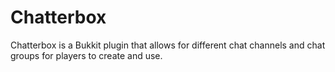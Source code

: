 Chatterbox
==========

Chatterbox is a Bukkit plugin that allows for different chat channels and chat groups for players to create and use.
